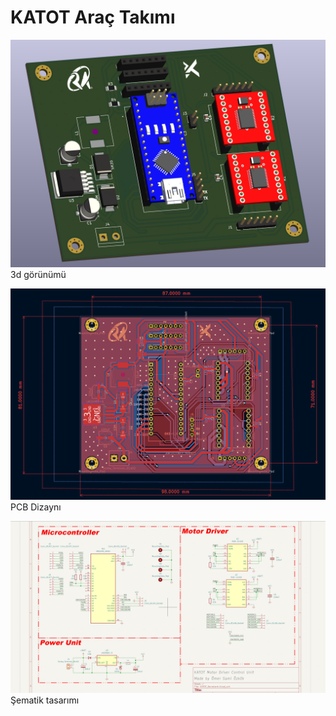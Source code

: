 # KATOT Araç Takımı

![](img/3D_View.png?raw=true)
3d görünümü

![](img/PCB.png?raw=true)
PCB Dizaynı

![](img/schematic.png?raw=true)
Şematik tasarımı
